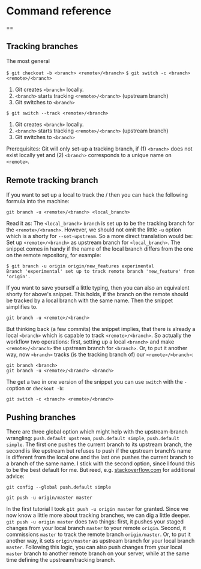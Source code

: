 # Command reference

==

## Tracking branches

The most general

`$ git checkout -b <branch> <remote>/<branch>`
`$ git switch -c <branch> <remote>/<branch>`

1. Git creates `<branch>` locally.
2. `<branch>` starts tracking `<remote>/<branch>` (upstream branch)
3. Git switches to `<branch>`

`$ git switch --track <remote>/<branch>`

1. Git creates `<branch>` locally.
2. `<branch>` starts tracking `<remote>/<branch>` (upstream branch)
3. Git switches to `<branch>`

Prerequisites: Git will only set-up a tracking branch, if (1) `<branch>` does
not exist locally yet and (2) `<branch>` corresponds to a unique name on
`<remote>`. 

## Remote tracking branch

If you want to set up a local <branch> to track the <remote>/<branch> then you
can hack the following formula into the machine:

```
git branch -u <remote>/<branch> <local_branch> 
```

Read it as: The `<local_branch>` `branch` is set up to be the tracking branch
for the `<remote>/<branch>`. However, we should not omit the little `-u` option
which is a shorty for `--set-upstream`. So a more direct translation would be:
Set up `<remote>/<branch>` as upstream branch for `<local_branch>`. The snippet
comes in handy if the name of the local branch differs from the one on the
remote repository, for example:

```
$ git branch -u origin origin/new_features experimental
Branch 'experimental' set up to track remote branch 'new_feature' from
'origin'.
```

If you want to save yourself a little typing, then you can also an equivalent
shorty for above's snippet. This holds, if the branch on the remote should be 
tracked by a local branch with the same name. Then the snippet simplifies to.


```
git branch -u <remote>/<branch>
```

But thinking back (a few commits) the snippet implies, that there is already a
local `<branch>` which is capable to track `<remote>/<branch>`. So actually the
workflow two operations: first, setting up a local `<branch>` and make
`<remote>/<branch>` the upstream branch for `<branch>`. Or, to put it another
way, now `<branch>` tracks (is the tracking branch of) our `<remote>/<branch>`:

```
git branch <branch> 
git branch -u <remote>/<branch> <branch> 
```

The get a two in one version of the snippet you can use `switch` with the
`-c`option or `checkout -b`:

```
git switch -c <branch> <remote>/<branch>
```


## Pushing branches

There are three global option which might help with the upstream-branch
wrangling: `push.default upstream`, `push.default simple`, `push.default
simple`. The first one pushes the current branch to its upstream branch, the
second is like upstream but refuses to push if the upstream branch’s name is
different from the local one and the last one pushes the current branch to a
branch of the same name. I stick with the second option, since I found this to
be the best default for me. But reed, e.g.
[stackoverflow.com](https://stackoverflow.com/questions/23918062/simple-vs-current-push-default-in-git-for-decentralized-workflow)
for additional advice:

```
git config --global push.default simple

```

```
git push -u origin/master master
```

In the first tutorial I took `git push -u origin master` for granted. Since we
now know a little more about tracking branches, we can dig a little deeper.
`git push -u origin master` does two things: first, it pushes your staged
changes from your local branch `master` to your remote `origin`. Second, it
commissions `master` to track the remote branch `origin/master`. Or, to put it
another way, it sets `origin/master` as upstream branch for your local branch
`master`. Following this logic, you can also push changes from your local
`master` branch to another remote branch on your server, while at the same time
defining the upstream/tracking branch.






